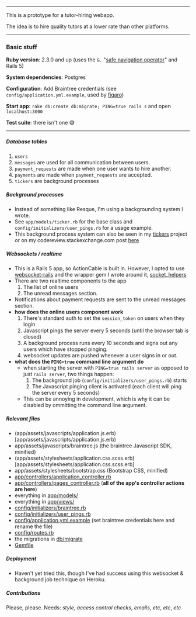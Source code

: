 -----

This is a prototype for a tutor-hiring webapp.

The idea is to hire quality tutors at a lower rate than other platforms.

-----

### Basic stuff

**Ruby version**: 2.3.0 and up (uses the `&.` "[safe navigation operator](http://mitrev.net/ruby/2015/11/13/the-operator-in-ruby/)" and Rails 5)

**System dependencies**: Postgres

**Configuration**: Add Braintree credentials (see `config/application.yml.example`, used by [figaro](https://github.com/laserlemon/figaro))

**Start app**: `rake db:create db:migrate; PING=true rails s` and open `localhost:3000`

**Test suite**: there isn't one :sweat_smile:

-----

##### Database tables

  1. `users`
  2. `messages` are used for all communication between users.
  3. `payment_requests` are made when one user wants to hire another.
  4. `payments` are made when `payment_requests` are accepted.
  5. `tickers` are background processes

##### Background processes

  - Instead of something like Resque, I'm using a backgrounding system I wrote.
  - See `app/models/ticker.rb` for the base class and `config/initializers/user_pings.rb` for a usage example.
  - This background process system can also be seen in my [tickers](https://github.com/maxpleaner/tickers) project or on my codereview.stackexchange.com post [here](codereview.stackexchange.com/questions/122159/a-two-method-program-for-running-background-jobs)

##### Websockets / realtime

  - This is a Rails 5 app, so ActionCable is built in. However, I opted to use [websocket-rails](https://github.com/websocket-rails/websocket-rails/) and the wrapper gem I wrote around it, [socket_helpers](https://github.com/maxpleaner/socket_helpers)
  - There are two realtime components to the app
    1. The list of online users
    2. The unread messages section.
  - Notifications about payment requests are sent to the unread messages section.
  - **how does the online users component work**
    1. There's standard auth to set the `session_token` on users when they login
    2. Javascript pings the server every 5 seconds (until the browser tab is closed)
    3. A background process runs every 10 seconds and signs out any users which have stopped pinging.
    4. websocket updates are pushed whenever a user signs in or out.
  - **what does the `PING=true` command line argument do**
    - when starting the server with `PING=true rails server` as opposed to just `rails server`, two things happen:
      1. The background job (`config/initializers/user_pings.rb`) starts
      2. The Javascript pinging client is activated (each client will ping the server every 5 seconds) 
    - This can be annoying in development, which is why it can be disabled by ommitting the command line argument.

##### Relevant files

  - (app/assets/javascripts/application.js.erb)[app/assets/javascripts/application.js.erb)
  - app/assets/javascripts/braintree.js (the braintree Javascript SDK, minified)
  - (app/assets/stylesheets/application.css.scss.erb)[app/assets/stylesheets/application.css.scss.erb]
  - app/assets/stylesheets/bootstrap.css (Bootstrap CSS, minified)
  - [app/controllers/application_controller.rb](app/controllers/application_controller.rb)
  - [app/controllers/pages_controller.rb](app/controllers/pages_controller.rb) (**all of the app's controller actions are here**)
  - everything in [app/models/](app/models/)
  - everything in [app/views/](app/views/)
  - [config/initializers/braintree.rb](config/initializers/braintree.rb)
  - [config/initializers/user_pings.rb](config/initializers/user_pings.rb)
  - [config/application.yml.example](config/application.yml.example) (set braintree credentials here and rename the file)
  - [config/routes.rb](config/routes.rb)
  - the migrations in [db/migrate](db/migrate/)
  - [Gemfile](Gemfile)

##### Deployment

- Haven't yet tried this, though I've had success using this websocket & background job technique on Heroku.

##### Contributions

Please, please. Needs: _style_, _access control checks_, _emails_, _etc_, _etc_, _etc_ 